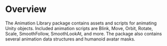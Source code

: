 # Overview

The Animation Library package contains assets and scripts for animating Unity objects. Included animation scripts are Blink, Move, Orbit, Rotate, Scale, SmoothFollow, SmoothLookAt, and more. The package also contains several animation data structures and humanoid avatar masks.
